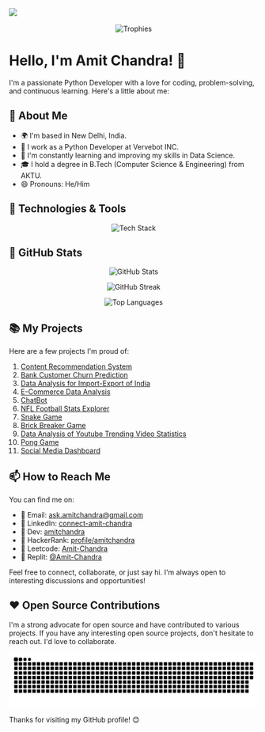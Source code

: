 <img src="https://readme-typing-svg.herokuapp.com?size=24&width=500&lines=Welcome+to+my+GitHub+Profile!" />

<p align="center">
  <img src="https://github-profile-trophy.vercel.app/?username=Amit-Chandra&theme=monokai&row=1&column=6" alt="Trophies" />
</p>

# Hello, I'm Amit Chandra! 👋

I'm a passionate Python Developer with a love for coding, problem-solving, and continuous learning. Here's a little about me:

## 🚀 About Me

- 🌍 I'm based in New Delhi, India.
- 💼 I work as a Python Developer at Vervebot INC.
- 🌱 I'm constantly learning and improving my skills in Data Science.
- 🎓 I hold a degree in B.Tech (Computer Science & Engineering) from AKTU.
- 😄 Pronouns: He/Him

## 🔧 Technologies & Tools

<p align="center">
  <img src="https://skillicons.dev/icons?i=python,flask,c,html,css,javascript,mysql,aws,dynamodb,mongodb,postgresql,docker,git,nodejs&theme=dark" alt="Tech Stack" />
</p>

## 🌟 GitHub Stats

<p align="center">
  <img src="https://github-readme-stats.vercel.app/api?username=Amit-Chandra&show_icons=true&bg_color=0d1117&title_color=ff3860&text_color=ffffff&icon_color=79ff97&border_color=ffffff" alt="GitHub Stats" />
</p>

<p align="center">
  <img src="https://github-readme-streak-stats.herokuapp.com/?user=Amit-Chandra&theme=dark&background=0d1117&border=ffffff&fire=ff3860&currStreakLabel=ff3860" alt="GitHub Streak" />
</p>

<p align="center">
  <img src="https://github-readme-stats.vercel.app/api/top-langs/?username=Amit-Chandra&layout=compact&bg_color=0d1117&title_color=ff3860&text_color=ffffff&icon_color=79ff97&border_color=ffffff" alt="Top Languages" />
</p>

## 📚 My Projects

Here are a few projects I'm proud of:

1. [Content Recommendation System](https://content-recommendation-system.onrender.com/)
2. [Bank Customer Churn Prediction](https://github.com/Amit-Chandra/Bank-Customer-Churn-Prediction)
3. [Data Analysis for Import-Export of India](https://github.com/Amit-Chandra/Data-Analysis-Import-Export-Of-India)
4. [E-Commerce Data Analysis](https://github.com/Amit-Chandra/E-Commerce-Data-Analysis)
5. [ChatBot](https://github.com/Amit-Chandra/ChatBot)
6. [NFL Football Stats Explorer](https://github.com/Amit-Chandra/NFL-Football-Stats-Explorer)
7. [Snake Game](https://github.com/Amit-Chandra/Snake-Game)
8. [Brick Breaker Game](https://github.com/Amit-Chandra/Brick-Breaker)
9. [Data Analysis of Youtube Trending Video Statistics](https://github.com/Amit-Chandra/DataAnalysisOfYoutubeTrendingVideoStatistics)
10. [Pong Game](https://github.com/Amit-Chandra/Pong-Game)
11. [Social Media Dashboard](https://github.com/Amit-Chandra/Social-Media-Dashboard)

## 📫 How to Reach Me

You can find me on:

- 📧 Email: ask.amitchandra@gmail.com
- 🔗 LinkedIn: [connect-amit-chandra](https://www.linkedin.com/in/connect-amit-chandra/)
- 🔗 Dev: [amitchandra](https://dev.to/amitchandra/)
- 🔗 HackerRank: [profile/amitchandra](https://www.hackerrank.com/profile/amitchandra/)
- 🔗 Leetcode: [Amit-Chandra](https://leetcode.com/Amit-Chandra/)
- 🔗 Replit: [@Amit-Chandra](https://replit.com/@Amit-Chandra)

Feel free to connect, collaborate, or just say hi. I'm always open to interesting discussions and opportunities!

## ❤️ Open Source Contributions

I'm a strong advocate for open source and have contributed to various projects. If you have any interesting open source projects, don't hesitate to reach out. I'd love to collaborate.

<p align="center">
  <img src="https://github.com/Amit-Chandra/Amit-Chandra/raw/output/github-contribution-grid-snake.svg" alt="Snake" />
</p>

Thanks for visiting my GitHub profile! 😊
